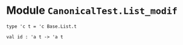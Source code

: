 
# Module `CanonicalTest.List_modif`

```
type 'c t = 'c Base.List.t
```
```
val id : 'a t -> 'a t
```